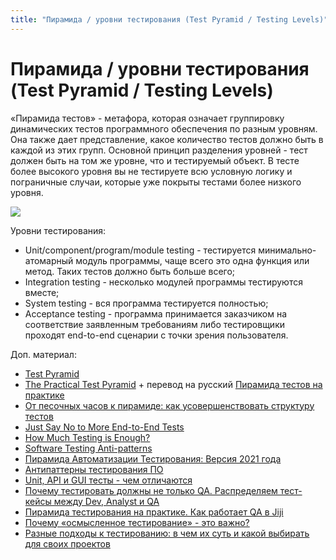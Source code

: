 ```yaml
---
title: "Пирамида / уровни тестирования (Test Pyramid / Testing Levels)"
---
```


# Пирамида / уровни тестирования (Test Pyramid / Testing Levels)

«Пирамида тестов» - метафора, которая означает группировку динамических тестов программного обеспечения по разным уровням. Она также дает представление, какое количество тестов должно быть в каждой из этих групп. Основной принцип разделения уровней - тест должен быть на том же уровне, что и тестируемый объект. В тесте более высокого уровня вы не тестируете всю условную логику и пограничные случаи, которые уже покрыты тестами более низкого уровня.

![](https://lh6.googleusercontent.com/yDN1s-lXbEFI5tsd429c2fT5DkHxfDNFpTotktfGZe2tdXVAdo218WSOksJIhBx5VDJffYvMOcadII\_r7ln-kvX4iKFuuQ75io5IEimepSLJq\_qkkZ\_JH5x5UfdSXdF2PqbBPqpV)

Уровни тестирования:

* Unit/component/program/module testing - тестируется минимально-атомарный модуль программы, чаще всего это одна функция или метод. Таких тестов должно быть больше всего;
* Integration testing - несколько модулей программы тестируются вместе;
* System testing - вся программа тестируется полностью;
* Acceptance testing - программа принимается заказчиком на соответствие заявленным требованиям либо тестировщики проходят end-to-end сценарии с точки зрения пользователя.

Доп. материал:

* [Test Pyramid](https://martinfowler.com/bliki/TestPyramid.html)
* [The Practical Test Pyramid](https://martinfowler.com/articles/practical-test-pyramid.html) + перевод на русский [Пирамида тестов на практике](https://habr.com/ru/post/358950/)
* [От песочных часов к пирамиде: как усовершенствовать структуру тестов](https://habr.com/ru/company/badoo/blog/652025/)
* [Just Say No to More End-to-End Tests](https://testing.googleblog.com/2015/04/just-say-no-to-more-end-to-end-tests.html)
* [How Much Testing is Enough?](https://testing.googleblog.com/2021/06/how-much-testing-is-enough.html)
* [Software Testing Anti-patterns](http://blog.codepipes.com/testing/software-testing-antipatterns.html)
* [Пирамида Автоматизации Тестирования: Версия 2021 года](https://telegra.ph/Piramida-Avtomatizacii-testirovaniya-Versiya-2021-goda-03-24)
* [Антипаттерны тестирования ПО](https://habr.com/ru/post/358178/)
* [Unit, API и GUI тесты - чем отличаются](https://telegra.ph/Unit-API-i-GUI-testy--chem-otlichayutsya-02-11)
* [Почему тестировать должны не только QA. Распределяем тест-кейсы между Dev, Analyst и QA](https://dou.ua/lenta/columns/test-cases-dev-qa-analyst/)
* [Пирамида тестирования на практике. Как работает QA в Jiji](https://dou.ua/lenta/columns/testing-in-jiji/)
* [Почему «осмысленное тестирование» - это важно?](https://habr.com/ru/post/650937/)
* [Разные подходы к тестированию: в чем их суть и какой выбирать для своих проектов](https://habr.com/ru/company/sbermarket/blog/665260/)
